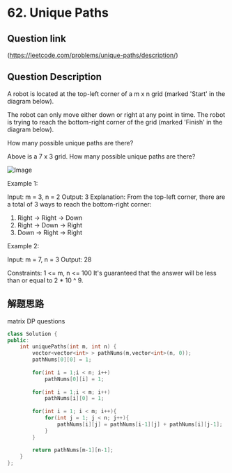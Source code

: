 # 62. Unique Paths

## Question link
(https://leetcode.com/problems/unique-paths/description/)

## Question Description


A robot is located at the top-left corner of a m x n grid (marked 'Start' in the diagram below).

The robot can only move either down or right at any point in time. The robot is trying to reach the bottom-right corner of the grid (marked 'Finish' in the diagram below).

How many possible unique paths are there?


Above is a 7 x 3 grid. How many possible unique paths are there?

 ![Image](https://assets.leetcode.com/uploads/2018/10/22/robot_maze.png)

Example 1:

Input: m = 3, n = 2
Output: 3
Explanation:
From the top-left corner, there are a total of 3 ways to reach the bottom-right corner:
1. Right -> Right -> Down
2. Right -> Down -> Right
3. Down -> Right -> Right


Example 2:

Input: m = 7, n = 3
Output: 28
 
Constraints:
1 <= m, n <= 100
It's guaranteed that the answer will be less than or equal to 2 * 10 ^ 9.

## 解题思路

matrix DP questions

```c++
class Solution {
public:
    int uniquePaths(int m, int n) {
        vector<vector<int> > pathNums(m,vector<int>(n, 0));
        pathNums[0][0] = 1;
        
        for(int i = 1;i < n; i++)
            pathNums[0][i] = 1;
        
        for(int i = 1;i < m; i++)
            pathNums[i][0] = 1;
            
        for(int i = 1; i < m; i++){
            for(int j = 1; j < n; j++){
                pathNums[i][j] = pathNums[i-1][j] + pathNums[i][j-1];
            }
        }
        
        return pathNums[m-1][n-1];
    }
};
```